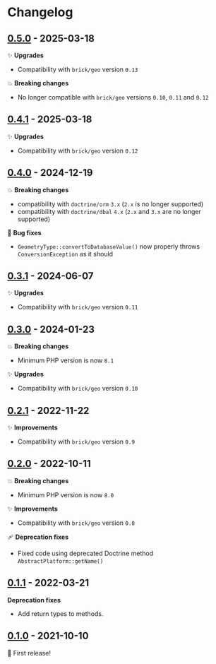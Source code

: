 # Changelog

## [0.5.0](https://github.com/brick/geo-doctrine/releases/tag/0.5.0) - 2025-03-18

✨ **Upgrades**

- Compatibility with `brick/geo` version `0.13`

💥 **Breaking changes**

- No longer compatible with `brick/geo` versions `0.10`, `0.11` and `0.12`

## [0.4.1](https://github.com/brick/geo-doctrine/releases/tag/0.4.1) - 2025-03-18

✨ **Upgrades**

- Compatibility with `brick/geo` version `0.12`

## [0.4.0](https://github.com/brick/geo-doctrine/releases/tag/0.4.0) - 2024-12-19

💥 **Breaking changes**

- compatibility with `doctrine/orm` `3.x` (`2.x` is no longer supported)
- compatibility with `doctrine/dbal` `4.x` (`2.x` and `3.x` are no longer supported)

🐛 **Bug fixes**

- `GeometryType::convertToDatabaseValue()` now properly throws `ConversionException` as it should

## [0.3.1](https://github.com/brick/geo-doctrine/releases/tag/0.3.1) - 2024-06-07

✨ **Upgrades**

- Compatibility with `brick/geo` version `0.11`

## [0.3.0](https://github.com/brick/geo-doctrine/releases/tag/0.3.0) - 2024-01-23

💥 **Breaking changes**

- Minimum PHP version is now `8.1`

✨ **Upgrades**

- Compatibility with `brick/geo` version `0.10`

## [0.2.1](https://github.com/brick/geo-doctrine/releases/tag/0.2.1) - 2022-11-22

✨ **Improvements**

- Compatibility with `brick/geo` version `0.9`

## [0.2.0](https://github.com/brick/geo-doctrine/releases/tag/0.2.0) - 2022-10-11

💥 **Breaking changes**

- Minimum PHP version is now `8.0`

✨ **Improvements**

- Compatibility with `brick/geo` version `0.8`

🩹 **Deprecation fixes**

- Fixed code using deprecated Doctrine method `AbstractPlatform::getName()`

## [0.1.1](https://github.com/brick/geo-doctrine/releases/tag/0.1.1) - 2022-03-21

**Deprecation fixes**

* Add return types to methods.

## [0.1.0](https://github.com/brick/geo-doctrine/releases/tag/0.1.0) - 2021-10-10

:tada: First release!
